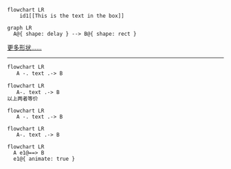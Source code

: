 ```mermaid
flowchart LR
    id1[[This is the text in the box]]
```

```mermaid
graph LR
  A@{ shape: delay } --> B@{ shape: rect }
```

[更多形状……](https://mermaid.js.org/syntax/flowchart.html)

---


```txt
flowchart LR
   A -. text .-> B

flowchart LR
   A-. text .-> B
以上两者等价
```
```mermaid
flowchart LR
   A -. text .-> B

```

```mermaid
flowchart LR
   A-. text .-> B

```

```mermaid
flowchart LR
  A e1@==> B
  e1@{ animate: true }

```

